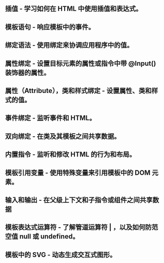 ## 插值 - 学习如何在 HTML 中使用插值和表达式。

## 模板语句 - 响应模板中的事件。

## 绑定语法 - 使用绑定来协调应用程序中的值。

## 属性绑定 - 设置目标元素的属性或指令中带 @Input() 装饰器的属性。

## 属性（Attribute），类和样式绑定 - 设置属性、类和样式的值。

## 事件绑定 - 监听事件和 HTML。

## 双向绑定 - 在类及其模板之间共享数据。

## 内置指令 - 监听和修改 HTML 的行为和布局。

## 模板引用变量 - 使用特殊变量来引用模板中的 DOM 元素。

## 输入和输出 - 在父级上下文和子指令或组件之间共享数据

## 模板表达式运算符 - 了解管道运算符 | ，以及如何防范空值 null 或 undefined。

## 模板中的 SVG - 动态生成交互式图形。